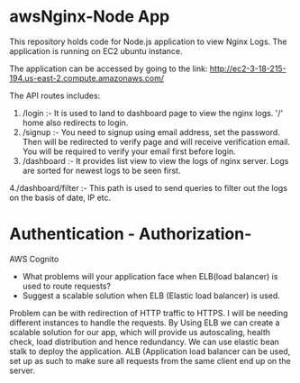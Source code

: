 # awsNginx-Node App

This repository holds code for Node.js application to view Nginx Logs. The application is running on EC2 ubuntu instance.

The application can be accessed by going to the link: http://ec2-3-18-215-194.us-east-2.compute.amazonaws.com/

The API routes includes:

1. /login :- It is used to land to dashboard page to view the nginx logs. '/' home also redirects to login.
2. /signup :- You need to signup using email address, set the password. Then will be redirected to verify page and will receive verification email. You will be required to verify your email first before login.
3. /dashboard :- It provides list view to view the logs of nginx server. Logs are sorted for newest logs to be seen first.

4./dashboard/filter :- This path is used to send queries to filter out the logs on the basis of date, IP etc.

# Authentication - Authorization- 
AWS Cognito


- What problems will your application face when ELB(load balancer) is used to route requests?
- Suggest a scalable solution when ELB (Elastic load balancer) is used. 

Problem can be with redirection of HTTP traffic to HTTPS. I will be needing different instances to handle the requests.
By Using ELB we can create a scalable solution for our app, which will provide us autoscaling, health check, load distribution and hence redundancy. We can use elastic bean stalk to deploy the application.
ALB (Application load balancer can be used, set up as such to make sure all requests from the same client end up on the server.






